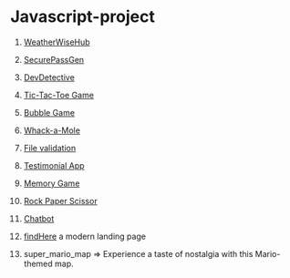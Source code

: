 # Javascript-project

1. [WeatherWiseHub](https://weather-wise-i9c5emyj7-deepali-1508.vercel.app/)

2. [SecurePassGen](https://secure-pass-ejhg9366l-deepali-1508.vercel.app/)

3. [DevDetective](https://dev-detective-1bilq8ksm-deepali-1508.vercel.app/)

4. [Tic-Tac-Toe Game](https://tic-tac-ke7u9m85m-deepali-1508.vercel.app/)

5. [Bubble Game](https://bubble-game-g3ubjqpmf-deepali-1508.vercel.app/)

6. [Whack-a-Mole](https://whack-a-mole-q11eq3zq7-deepali-1508.vercel.app/)

7. [File validation](https://form-validation-wktqopuq8-deepali-1508.vercel.app/index.html)

8. [Testimonial App](https://testimonial-6v4hpcdcw-deepali-1508.vercel.app/)

9. [Memory Game](https://memory-game-mskb9xolj-deepali-1508.vercel.app/)

10. [Rock Paper Scissor](https://rock-paper-scissor-j0efj6b8a-deepali-1508.vercel.app/)

11. [Chatbot](https://chatbot-15azgna4d-deepali-1508.vercel.app/)

12. [findHere](https://findhere.vercel.app/) a modern landing page

13. super_mario_map => Experience a taste of nostalgia with this Mario-themed map. 
